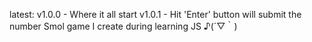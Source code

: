 latest: v1.0.0 - Where it all start
        v1.0.1 - Hit 'Enter' button will submit the number
Smol game I create during learning JS ♪(´▽｀)
